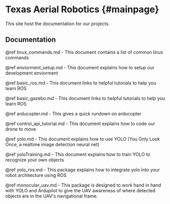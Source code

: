 # Texas Aerial Robotics {#mainpage}
This site host the documentation for our projects.

## Documentation

@ref linux_commands.md - This document contains a list of common linux commands  

@ref enviorment_setup.md - This document explains how to setup our development enviorment

@ref basic_ros.md - This document links to helpful tutorials to help you learn ROS 

@ref basic_gazebo.md - This document links to helpful tutorials to help you learn ROS 

@ref arducopter.md - This gives a quick rundown on arducopter

@ref control_api_tutorial.md - This document explains how to code our drone to move

@ref yolo.md - This document explains how to use YOLO (You Only Look Once, a realtime image detection neural net)

@ref yoloTraining.md - This document explains how to train YOLO to recognize your own objects 

@ref yolo_ros.md - This package explains how to integrate yolo into your robot architecture using ROS 

@ref monocular_uav.md - This package is designed to work hand in hand with YOLO and Ardupilot to give the UAV awareness of where detected objects are in the UAV's navigational frame. 